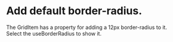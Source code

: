 # Add default border-radius.
The GridItem has a property for adding a 12px border-radius to it.
<br/>
Select the useBorderRadius to show it.

<CustomComponent/>

<script setup>
import CustomComponent from './components/14-example.vue';
</script>
